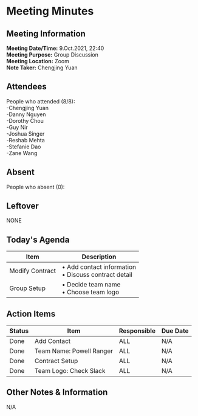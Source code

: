 # Meeting Minutes
## Meeting Information
**Meeting Date/Time:** 9.Oct.2021, 22:40  
**Meeting Purpose:** Group Discussion  
**Meeting Location:** Zoom  
**Note Taker:** Chengjing Yuan    

## Attendees
People who attended (8/8):  
-Chengjing Yuan  
-Danny Nguyen  
-Dorothy Chou  
-Guy Nir  
-Joshua Singer  
-Reshab Mehta  
-Stefanie Dao  
-Zane Wang  

## Absent
People who absent (0):  


## Leftover 
NONE


## Today's Agenda

Item | Description
---- | ----
Modify Contract | • Add contact information<br>• Discuss contract detail<br>
Group Setup | • Decide team name <br>• Choose team logo <br>


## Action Items
| Status | Item | Responsible | Due Date |
| ---- | ---- | ---- | ---- |
| Done| Add Contact | ALL | N/A |
| Done| Team Name: Powell Ranger | ALL | N/A |
| Done| Contract Setup | ALL | N/A |
| Done| Team Logo: Check Slack | ALL | N/A |

## Other Notes & Information
N/A
